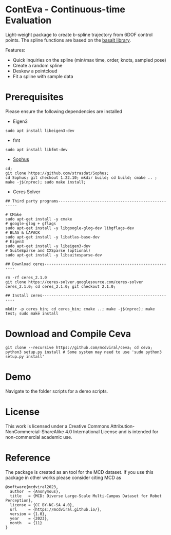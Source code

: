 # ContEva - Continuous-time Evaluation

Light-weight package to create b-spline trajectory from 6DOF control points. The spline functions are based on the [basalt library](https://cvg.cit.tum.de/research/vslam/basalt).

Features:
* Quick inquiries on the spline (min/max time, order, knots, sampled pose)
* Create a random spline
* Deskew a pointcloud
* Fit a spline with sample data

# Prerequisites

Please ensure the following dependencies are installed

* Eigen3
```
sudo apt install libeigen3-dev
```
* fmt
```
sudo apt install libfmt-dev
```
* [Sophus](https://github.com/strasdat/Sophus)
```
cd;
git clone https://github.com/strasdat/Sophus;
cd Sophus; git checkout 1.22.10; mkdir build; cd build; cmake .. ; make -j$(nproc); sudo make install;
```
* Ceres Solver
```
## Third party programs----------------------------------------------------

# CMake
sudo apt-get install -y cmake
# google-glog + gflags
sudo apt-get install -y libgoogle-glog-dev libgflags-dev
# BLAS & LAPACK
sudo apt-get install -y libatlas-base-dev
# Eigen3
sudo apt-get install -y libeigen3-dev
# SuiteSparse and CXSparse (optional)
sudo apt-get install -y libsuitesparse-dev

## Download ceres---------------------------------------------------------

rm -rf ceres_2.1.0
git clone https://ceres-solver.googlesource.com/ceres-solver ceres_2.1.0; cd ceres_2.1.0; git checkout 2.1.0;

## Install ceres----------------------------------------------------------

mkdir -p ceres_bin; cd ceres_bin; cmake ..; make -j$(nproc); make test; sudo make install
```
# Download and Compile Ceva

```
git clone --recursive https://github.com/mcdviral/ceva; cd ceva; python3 setup.py install # Some system may need to use 'sudo python3 setup.py install'

```

# Demo
Navigate to the folder scripts for a demo scripts.

# License
This work is licensed under a Creative Commons Attribution-NonCommercial-ShareAlike 4.0 International License and is intended for non-commercial academic use.

# Reference
The package is created as an tool for the MCD dataset. If you use this package in other works please consider citing MCD as

```
@software{mcdviral2023,
  author  = {Anonymous},
  title   = {MCD: Diverse Large-Scale Multi-Campus Dataset for Robot Perception},
  license = {CC BY-NC-SA 4.0},
  url     = {https://mcdviral.github.io/},
  version = {1.0},
  year    = {2023},
  month   = {11}
}
```
